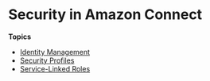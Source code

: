 # Security in Amazon Connect<a name="connect-security"></a>

**Topics**
+ [Identity Management](connect-identity-management.md)
+ [Security Profiles](connect-security-profiles.md)
+ [Service\-Linked Roles](connect-slr.md)